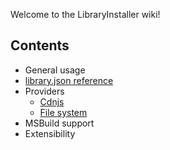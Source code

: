 Welcome to the LibraryInstaller wiki!

## Contents

- General usage
- [library.json reference](library-json-reference)
- Providers
  - [Cdnjs](cdnjs-provider)
  - [File system](file-system-provider)
- MSBuild support
- Extensibility